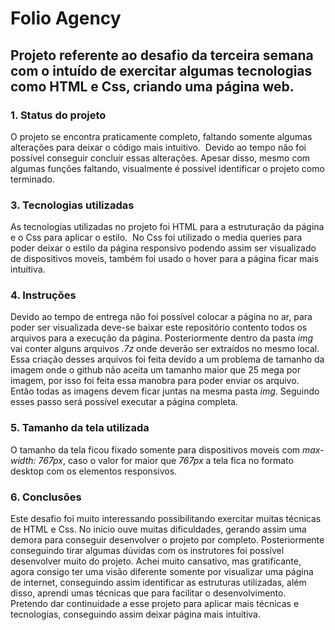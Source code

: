 # Folio Agency
## Projeto referente ao desafio da terceira semana com o intuído de exercitar algumas tecnologias como HTML e Css, criando uma página web.

### 1. Status do projeto
O projeto se encontra praticamente completo, faltando somente algumas alterações para deixar o código mais intuitivo.  Devido ao tempo não foi possível conseguir concluir essas alterações. Apesar disso, mesmo com algumas funções faltando, visualmente é possível identificar o projeto como terminado.
### 3. Tecnologias utilizadas
As tecnologias utilizadas no projeto foi HTML para a estruturação da página e o Css para aplicar o estilo.  No Css foi utilizado o media queries para poder deixar o estilo da página responsivo podendo assim ser visualizado de dispositivos moveis, também foi usado o hover para a página ficar mais intuitiva. 
### 4. Instruções
Devido ao tempo de entrega não foi possível colocar a página no ar, para poder ser visualizada deve-se baixar este repositório contento todos os arquivos para a execução da página. Posteriormente dentro da pasta _img_ vai conter alguns arquivos _.7z_ onde deverão ser extraídos no mesmo local. Essa criação desses arquivos foi feita devido a um problema de tamanho da imagem onde o github não aceita um tamanho maior que 25 mega por imagem, por isso foi feita essa manobra para poder enviar os arquivo.  Então todas as imagens devem ficar juntas na mesma pasta _img_. Seguindo esses passo será possível executar a página completa.

### 5. Tamanho da tela utilizada
O tamanho da tela ficou fixado somente para dispositivos moveis com _max-width: 767px_, caso o valor for maior que _767px_ a tela fica no formato desktop com os elementos responsivos.

### 6. Conclusões
Este desafio foi muito interessando possibilitando exercitar muitas técnicas de HTML e Css. No início ouve muitas dificuldades, gerando assim uma demora para conseguir desenvolver o projeto por completo. Posteriormente conseguindo tirar algumas dúvidas com os instrutores foi possível desenvolver muito do projeto. Achei muito cansativo, mas gratificante, agora consigo ter uma visão diferente somente por visualizar uma página de internet, conseguindo assim identificar as estruturas utilizadas, além disso, aprendi umas técnicas que para facilitar o desenvolvimento. Pretendo dar continuidade a esse projeto para aplicar mais técnicas e tecnologias, conseguindo assim deixar página mais intuitiva.






